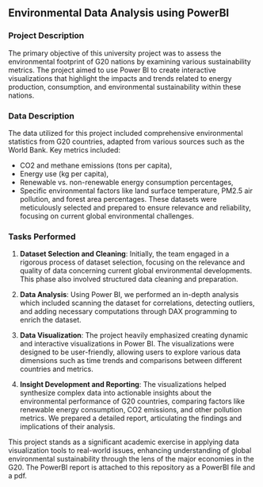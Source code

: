 ## Environmental Data Analysis using PowerBI

### Project Description
The primary objective of this university project was to assess the environmental footprint of G20 nations by examining various sustainability metrics. The project aimed to use Power BI to create interactive visualizations that highlight the impacts and trends related to energy production, consumption, and environmental sustainability within these nations.

### Data Description
The data utilized for this project included comprehensive environmental statistics from G20 countries, adapted from various sources such as the World Bank. Key metrics included:
- CO2 and methane emissions (tons per capita),
- Energy use (kg per capita),
- Renewable vs. non-renewable energy consumption percentages,
- Specific environmental factors like land surface temperature, PM2.5 air pollution, and forest area percentages.
These datasets were meticulously selected and prepared to ensure relevance and reliability, focusing on current global environmental challenges.

### Tasks Performed
1. **Dataset Selection and Cleaning**: Initially, the team engaged in a rigorous process of dataset selection, focusing on the relevance and quality of data concerning current global environmental developments. This phase also involved structured data cleaning and preparation.
   
2. **Data Analysis**: Using Power BI, we performed an in-depth analysis which included scanning the dataset for correlations, detecting outliers, and adding necessary computations through DAX programming to enrich the dataset.
   
3. **Data Visualization**: The project heavily emphasized creating dynamic and interactive visualizations in Power BI. The visualizations were designed to be user-friendly, allowing users to explore various data dimensions such as time trends and comparisons between different countries and metrics.
   
4. **Insight Development and Reporting**: The visualizations helped synthesize complex data into actionable insights about the environmental performance of G20 countries, comparing factors like renewable energy consumption, CO2 emissions, and other pollution metrics. We prepared a detailed report, articulating the findings and implications of their analysis.

This project stands as a significant academic exercise in applying data visualization tools to real-world issues, enhancing understanding of global environmental sustainability through the lens of the major economies in the G20. The PowerBI report is attached to this repository as a PowerBI file and a pdf.
